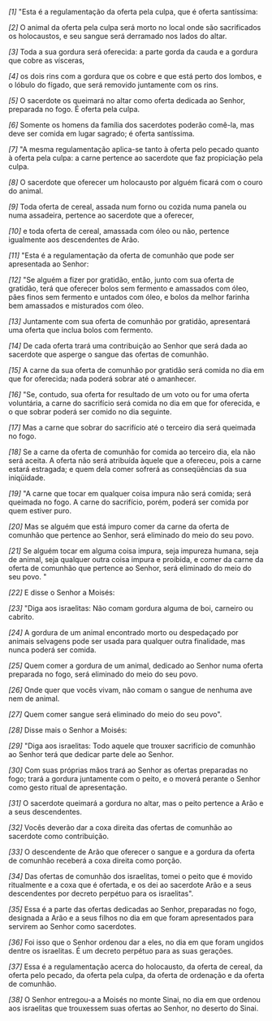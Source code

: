 *[1]* "Esta é a regulamentação da oferta pela culpa, que é oferta santíssima:

*[2]* O animal da oferta pela culpa será morto no local onde são sacrificados os holocaustos, e seu sangue será derramado nos lados do altar.

*[3]* Toda a sua gordura será oferecida: a parte gorda da cauda e a gordura que cobre as vísceras,

*[4]* os dois rins com a gordura que os cobre e que está perto dos lombos, e o lóbulo do fígado, que será removido juntamente com os rins.

*[5]* O sacerdote os queimará no altar como oferta dedicada ao Senhor, preparada no fogo. É oferta pela culpa.

*[6]* Somente os homens da família dos sacerdotes poderão comê-la, mas deve ser comida em lugar sagrado; é oferta santíssima.

*[7]* "A mesma regulamentação aplica-se tanto à oferta pelo pecado quanto à oferta pela culpa: a carne pertence ao sacerdote que faz propiciação pela culpa.

*[8]* O sacerdote que oferecer um holocausto por alguém ficará com o couro do animal.

*[9]* Toda oferta de cereal, assada num forno ou cozida numa panela ou numa assadeira, pertence ao sacerdote que a oferecer,

*[10]* e toda oferta de cereal, amassada com óleo ou não, pertence igualmente aos descendentes de Arão.

*[11]* "Esta é a regulamentação da oferta de comunhão que pode ser apresentada ao Senhor:

*[12]* "Se alguém a fizer por gratidão, então, junto com sua oferta de gratidão, terá que oferecer bolos sem fermento e amassados com óleo, pães finos sem fermento e untados com óleo, e bolos da melhor farinha bem amassados e misturados com óleo.

*[13]* Juntamente com sua oferta de comunhão por gratidão, apresentará uma oferta que inclua bolos com fermento.

*[14]* De cada oferta trará uma contribuição ao Senhor que será dada ao sacerdote que asperge o sangue das ofertas de comunhão.

*[15]* A carne da sua oferta de comunhão por gratidão será comida no dia em que for oferecida; nada poderá sobrar até o amanhecer.

*[16]* "Se, contudo, sua oferta for resultado de um voto ou for uma oferta voluntária, a carne do sacrifício será comida no dia em que for oferecida, e o que sobrar poderá ser comido no dia seguinte.

*[17]* Mas a carne que sobrar do sacrifício até o terceiro dia será queimada no fogo.

*[18]* Se a carne da oferta de comunhão for comida ao terceiro dia, ela não será aceita. A oferta não será atribuída àquele que a ofereceu, pois a carne estará estragada; e quem dela comer sofrerá as conseqüências da sua iniqüidade.

*[19]* "A carne que tocar em qualquer coisa impura não será comida; será queimada no fogo. A carne do sacrifício, porém, poderá ser comida por quem estiver puro.

*[20]* Mas se alguém que está impuro comer da carne da oferta de comunhão que pertence ao Senhor, será eliminado do meio do seu povo.

*[21]* Se alguém tocar em alguma coisa impura, seja impureza humana, seja de animal, seja qualquer outra coisa impura e proibida, e comer da carne da oferta de comunhão que pertence ao Senhor, será eliminado do meio do seu povo. "

*[22]* E disse o Senhor a Moisés:

*[23]* "Diga aos israelitas: Não comam gordura alguma de boi, carneiro ou cabrito.

*[24]* A gordura de um animal encontrado morto ou despedaçado por animais selvagens pode ser usada para qualquer outra finalidade, mas nunca poderá ser comida.

*[25]* Quem comer a gordura de um animal, dedicado ao Senhor numa oferta preparada no fogo, será eliminado do meio do seu povo.

*[26]* Onde quer que vocês vivam, não comam o sangue de nenhuma ave nem de animal.

*[27]* Quem comer sangue será eliminado do meio do seu povo".

*[28]* Disse mais o Senhor a Moisés:

*[29]* "Diga aos israelitas: Todo aquele que trouxer sacrifício de comunhão ao Senhor terá que dedicar parte dele ao Senhor.

*[30]* Com suas próprias mãos trará ao Senhor as ofertas preparadas no fogo; trará a gordura juntamente com o peito, e o moverá perante o Senhor como gesto ritual de apresentação.

*[31]* O sacerdote queimará a gordura no altar, mas o peito pertence a Arão e a seus descendentes.

*[32]* Vocês deverão dar a coxa direita das ofertas de comunhão ao sacerdote como contribuição.

*[33]* O descendente de Arão que oferecer o sangue e a gordura da oferta de comunhão receberá a coxa direita como porção.

*[34]* Das ofertas de comunhão dos israelitas, tomei o peito que é movido ritualmente e a coxa que é ofertada, e os dei ao sacerdote Arão e a seus descendentes por decreto perpétuo para os israelitas".

*[35]* Essa é a parte das ofertas dedicadas ao Senhor, preparadas no fogo, designada a Arão e a seus filhos no dia em que foram apresentados para servirem ao Senhor como sacerdotes.

*[36]* Foi isso que o Senhor ordenou dar a eles, no dia em que foram ungidos dentre os israelitas. É um decreto perpétuo para as suas gerações.

*[37]* Essa é a regulamentação acerca do holocausto, da oferta de cereal, da oferta pelo pecado, da oferta pela culpa, da oferta de ordenação e da oferta de comunhão.

*[38]* O Senhor entregou-a a Moisés no monte Sinai, no dia em que ordenou aos israelitas que trouxessem suas ofertas ao Senhor, no deserto do Sinai.


